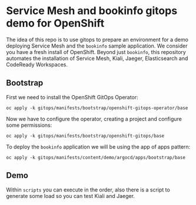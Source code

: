 # Service Mesh and bookinfo gitops demo for OpenShift

The idea of this repo is to use gitops to prepare an environment for a demo deploying Service Mesh and
the `bookinfo` sample application. We consider you have a fresh install of OpenShift.
Beyond just `bookinfo`, this repository automates the installation of Service Mesh, Kiali, Jaeger, Elasticsearch 
and CodeReady Workspaces.

## Bootstrap

First we need to install the OpenShift GitOps Operator:

```
oc apply -k gitops/manifests/bootstrap/openshift-gitops-operator/base
```

Now we have to configure the operator, creating a project and configure some permissions:

```
oc apply -k gitops/manifests/bootstrap/openshift-gitops/base
```

To deploy the `bookinfo` application we will be using the app of apps pattern:

```
oc apply -k gitops/manifests/content/demo/argocd/apps/bootstrap/base
```

## Demo 

Within `scripts` you can execute in the order, also there is a script to generate some load so you can test Kiali and Jaeger.
